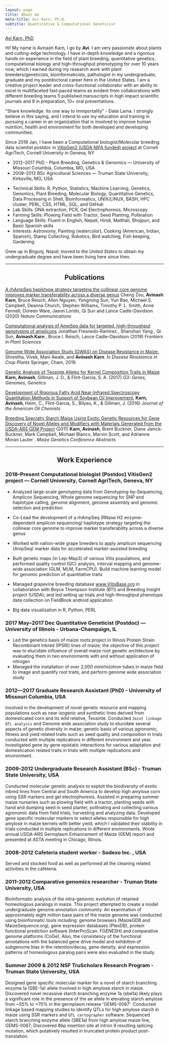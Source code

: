 ```yaml
---
layout: page
title: About me
meta-title: Avi Karn, Ph.D.
subtitle: Quantitative & Computational Geneticist
---
```


<div id="aboutme-section">

<div class="LI-profile-badge"  data-version="v1" data-size="large" data-locale="en_US" data-type="horizontal" data-theme="light" data-vanity="avikarn"><a class="LI-simple-link" href='https://www.linkedin.com/in/avikarn?trk=profile-badge'>Avi Karn, PhD</a></div>

 
<script type="text/javascript" src="https://platform.linkedin.com/badges/js/profile.js" async defer></script>

<p class="about-text">
<span class="fa fa-briefcase about-icon"></span>
Hi! My name is Avinash Karn, I go by <strong>Avi</strong>. I am very passionate about plants and cutting-edge technology. I have in-depth knowledge and a rigorous hands on experience in the field of plant breeding, quantitative genetics, computational biology and high-throughput phenotyping for over 10 years now, which I earned during my research work with plant breeders/geneticists, bioinformaticists, pathologist in my undergraduate, graduate and my postdoctoral career here in the United States. I am a creative project leader and cross-functional collaborator with an ability to excel in multifaceted fast-paced teams as evident from collaborations with different breeding teams 5 published manuscripts in high impact scientific journals and 9 in preparation, 10+ oral presentations. 
</p>

<p class="about-text">
<span class="fa fa-heart about-icon"></span>
"Share knowledge. Its one way to immportality" - Dalai Lama. 
I strongly believe in this saying, and I intend to use my education and training in pursuing a career in an organization that is involved to improve human nutrition, health and environment for both developed and developing communities.
</p>

<p class="about-text">
<span class="fa fa-briefcase about-icon"></span>
Since 2018 Jan, I have been a Computational biologist/Molecular breeding data scientist postdoc in <a href="http://www.vitisgen2.org/"> VitisGen2 (USDA NIFA funded) project</a> at Cornell AgriTech, Cornell University in Geneva, NY
</p>
 
<p class="about-text">
<span class="fa fa-graduation-cap about-icon"></span>
<ul>
 <li> 2012–2017 PhD - Plant Breeding, Genetics & Genomics — University of Missouri Columbia, Columbia, MO, USA</li>
 <li> 2008–2012 BSc Agricultural Sciences — Truman State University, Kirksville, MO, USA </li>
</ul>
</p>

<p class="about-text">
<span class="fa fa-code about-icon"></span>
<ul>
 <li>Technical Skills: R, Python, Statistics, Machine Learning, Genetics, Genomics, Plant Breeding, Molecular Biology, Quantitative Genetics, Data Processing in Shell, Bioinformatics, UNIX/LINUX, BASH, HPC cluster, PERL, CSS, HTML, SQL, and GitHub </li>
 <li>Lab Skills: DNA extraction, PCR, Gel Electrophoresis, Microscopy </li>
 <li>Farming Skills: Plowing Field with Tractor, Seed Planting, Pollination</li>
 <li>Language Skills: Fluent in English, Nepali, Hindi, Maithali, Bhojpuri, and Basic Spanish skills </li> 
 <li>Interests: Astronomy, Painting (watercolor), Cooking (American, Indian, Spanish), Stamp Collecting, Robotics,    Bird watching, Fish keeping, Gardening </li>
</ul>
</p>

<p class="about-text">
<span class="fa fa-globe about-icon"></span>
Grew up in <i>Birgunj, Nepal</i>; moved to <i>the United States</i> to obtain my undergraduate degree and have been living here since then.
</p>

<hr>
<center> <h2> Publications </h2> </center> 
</hr>

<a href="https://www.nature.com/articles/s41467-019-14280-1"> A rhAmpSeq haplotype strategy targeting the collinear core genome improves marker transferability across a diverse genus</a>
Cheng Zou, __Avinash Karn__, Bruce Reisch, Allen Nguyen, Yongming Sun, Yun Bao, Michael S. Campbell, Deanna Church, Stephen Williams, Timothy P. L. Smith, Anne Fennell, Doreen Ware, Jason Londo, Qi Sun and Lance Cadle-Davidson
(2020) *Nature Communications*

<a href="https://www.frontiersin.org/articles/10.3389/fpls.2019.00599/full">Computational analysis of AmpSeq data for targeted, high-throughput genotyping of amplicons</a>
Jonathan Fresnedo-Ramírez , Shanshan Yang , Qi Sun, **Avinash Karn** , Bruce I. Reisch, Lance Cadle-Davidson (2019)
*Frontiers in Plant Sciences*

<a href="https://link.springer.com/chapter/10.1007/978-3-030-20728-1_6">Genome Wide Association Study (GWAS) on Disease Resistance in Maize. </a> Shrestha, Vivek, Mani Awale, and **Avinash Karn**. *In Disease Resistance in Crop Plants* Springer, Cham, 2019.

<a href="https://www.g3journal.org/content/7/4/1157.abstract"> Genetic Analysis of Teosinte Alleles for Kernel Composition Traits in Maize</a> **Karn, Avinash**, Gillman, J. D., & Flint-Garcia, S. A. (2017) 
*G3: Genes, Genomes, Genetics*

<a href="https://link.springer.com/article/10.1007/s11746-016-2916-4"> Development of Rigorous Fatty Acid Near-Infrared Spectroscopy Quantitation Methods in Support of Soybean Oil Improvement.</a>
**Karn, Avinash**, Heim, C., Flint-Garcia, S., Bilyeu, K., & Gillman, J. (2016)
*Journal of the American Oil Chemists*

<a href="https://www.ars.usda.gov/research/publications/publication/?seqNo115=263955">Breeding Specialty Starch Maize Using Exotic Genetic Resources for Gene Discovery of Novel Alleles and Modifiers with Materials Generated from the USDA-ARS GEM Project</a>  (2011)
**Karn, Avinash**, Brent Buckner, Diane Janick-Buckner, Mark Campbell, Michael Blanco, Marvin Scott, and Adrienne Moran Lauter .
*Maize Genetics Conference Abstracts*


<hr>
<center> <h2> Work Experience </h2> </center>
</hr>

### 2018–Present Computational biologist (Postdoc) VitisGen2 project — Cornell University, Cornell AgriTech, Geneva, NY

 - Analyzed large-scale genotyping data from Genotyping-by-Sequencing, Amplicon Sequencing, Whole genome sequencing for SNP and haplotype calling, genome alignment, genome assembly and genomic selection and prediction

- Co-Lead the development of a rhAmpSeq (RNase H2 enzyme-dependent amplicon sequencing) haplotype strategy targeting the collinear core genome to improve marker transferability across a diverse genus

- Worked with nation-wide grape breeders to apply amplicon sequencing (AmpSeq) marker data for accelerated marker-assisted breeding

- Built genetic maps (in Lep-Map3) of various Vitis populations, and performed quality control (QC) analysis, interval mapping and genome-wide association (GLM, MLM, FarmCPU). Build machine learning model for genomic prediction of quantitative traits

- Managed grapevine breeding database www.VitisBase.org in collaboration with Boyce Thompson Institute (BTI) and Breeding Insight project (USDA); and led setting up trials and high-throughput phenotype data collection on FieldBook android application

- Big data visualization in R, Python, PERL

### 2017 May–2017 Dec Quantitative Geneticist (Postdoc) — University of Illinois - Urbana-Champaign, IL

- Led the genetics basis of maize roots project in Illinois Protein Strain Recombinant Inbred (IPSRI) lines of maize; the objective of this project was to elucidate influence of overall maize root genetic architecture by evaluating them in two environments with and without application of nitrogen
- Managed the installation of over 2,000 minirhizotron tubes in maize field to image and quantify root traits, and perform genome wide association study

### 2012—2017 Graduate Research Assistant (PhD) - University of Missouri Columbia, USA

Involved in the development of novel genetic resource and mapping populations such as near isogenic and synthetic lines derived from domesticated corn and its wild relative, Teosinte. Conducted `Joint linkage QTL analysis` and Genome wide association study to elucidate several aspects of genetic diversity in maize; genetic basis of various agronomic, fitness and yield related traits such as seed quality and composition in trials conducted with multiple replications in different environment and year. Investigated gene by gene epistatic interactions for various adaptation and domestication related traits in trials with multiple replications and environment.

### 2009-2012 Undergraduate Research Assistant (BSc) - Truman State University, USA
Conducted molecular genetic analysis to exploit the biodiversity of exotic inbred lines from Central and South America to develop high amylose corn using SSR markers and gel electrophoresis. Assisted in preparing summer maize nurseries such as plowing field with a tractor, planting seeds with hand and dumping seed in seed planter, pollinating and collecting various agronomic data from field trials, harvesting and analyzing data. Developed gene specific molecular markers to select alleles responsible for high amylose in maize kernels with better yield, which I validated their stability in trials conducted in multiple replications in different environments. Wrote annual USDA-ARS Germplasm Enhancement of Maize (GEM) report and presented at ASTA meeting in Chicago, Illinois. 

### 2008-2012 Cafeteria student worker - Sodexo Inc. , USA
Served and stocked food as well as performed all the cleaning related activities in the cafeteria.

### 2011-2012 Comparative genomics researcher - Truman State University, USA
Bioinformatic analysis of the intra-genomic evolution of retained homeologous paralogs in maize. This project attempted to create a model undergraduate genome annotation community. An examination of approximately eight million base pairs of the maize genome was conducted using bioinformatic tools including: genome browsers (MaizeGDB and MaizeSequence.org), gene expression databases (PlexDB), protein functional prediction software (InterProScan. FGENESH) and comparative genome platforms (CoGe). Also, the consistency of the functional annotations with the balanced gene drive model and exhibition of subgenome bias in the retention/decay, gene density, and expression patterns of homeologous paralog pairs were also evaluated in the study.

### Summer 2009 & 2012 NSF TruScholars Research Program - Truman State University, USA
Designed gene specific molecular marker for a novel of starch branching enzyme Ia (SBE-1a) allele involved in high amylose starch in maize. Discovered novel recessive starch branching enzyme 1a (sbe1a) likely plays a significant role in the presence of the ae allele in elevating starch amylose from ~55% to >70% in the germplasm release 'GEMS-0067'. Conducted linkage based mapping studies to identify QTLs for high amylose starch in maize using SSR markers and `QTL cartographer` software. Sequenced starch branching enzyme allele (SBE1a) from high amylose maize line, GEMS-0067; Discovered 8bp insertion site at intron 9 resulting splicing mutation, which putatively resulted in truncated protein product post-translation.

</div>

<!--- Google--->
<script>
     (adsbygoogle = window.adsbygoogle || []).push({
          google_ad_client: "ca-pub-5126027065024936",
          enable_page_level_ads: true
     });
</script>

<!-- Global site tag (gtag.js) - Google Analytics -->
<script async src="https://www.googletagmanager.com/gtag/js?id=UA-123359651-1"></script>
<script>
  window.dataLayer = window.dataLayer || [];
  function gtag(){dataLayer.push(arguments);}
  gtag('js', new Date());
  gtag('config', 'UA-123359651-1');
</script>
<script async src="//pagead2.googlesyndication.com/pagead/js/adsbygoogle.js"></script>
